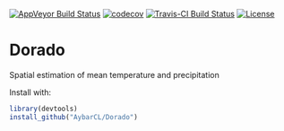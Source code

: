 [![AppVeyor Build Status](https://ci.appveyor.com/api/projects/status/github/AybarCL/Dorado?branch=master&svg=true)](https://ci.appveyor.com/project/AybarCL/Dorado)
[![codecov](https://codecov.io/gh/AybarCL/Dorado/branch/master/graph/badge.svg)](https://codecov.io/gh/AybarCL/Dorado)
[![Travis-CI Build Status](https://travis-ci.org/AybarCL/Dorado.svg?branch=master)](https://travis-ci.org/AybarCL/Dorado)
[![License](http://img.shields.io/badge/license-GPL%20%28%3E=%202%29-brightgreen.svg?style=flat)](http://www.gnu.org/licenses/gpl-2.0.html) 
# Dorado
Spatial estimation of mean temperature and precipitation

Install with:
```r
library(devtools)
install_github("AybarCL/Dorado")
```

